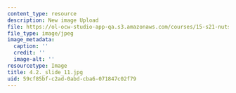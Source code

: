 ```yaml
---
content_type: resource
description: New image Upload
file: https://ol-ocw-studio-app-qa.s3.amazonaws.com/courses/15-s21-nuts-and-bolts-of-business-plans-january-iap-2014/59cf85bfc2ad0abdcba6071847c02f79_4.2._slide_11.jpg
file_type: image/jpeg
image_metadata:
  caption: ''
  credit: ''
  image-alt: ''
resourcetype: Image
title: 4.2._slide_11.jpg
uid: 59cf85bf-c2ad-0abd-cba6-071847c02f79
---
```

